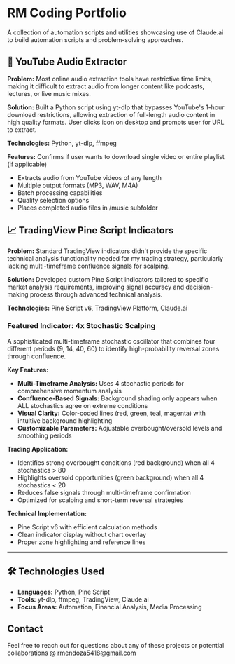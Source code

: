 # RM Coding Portfolio

A collection of automation scripts and utilities showcasing use of Claude.ai to build automation scripts and problem-solving approaches.

## 🎵 YouTube Audio Extractor

**Problem:** Most online audio extraction tools have restrictive time limits, making it difficult to extract audio from longer content like podcasts, lectures, or live music mixes.

**Solution:** Built a Python script using yt-dlp that bypasses YouTube's 1-hour download restrictions, allowing extraction of full-length audio content in high quality formats. User clicks icon on desktop and prompts user for URL to extract.

**Technologies:** Python, yt-dlp, ffmpeg

**Features:**
Confirms if user wants to download single video or entire playlist (if applicable)
- Extracts audio from YouTube videos of any length
- Multiple output formats (MP3, WAV, M4A)
- Batch processing capabilities
- Quality selection options
- Places completed audio files in /music subfolder

## 📈 TradingView Pine Script Indicators

**Problem:** Standard TradingView indicators didn't provide the specific technical analysis functionality needed for my trading strategy, particularly lacking multi-timeframe confluence signals for scalping.

**Solution:** Developed custom Pine Script indicators tailored to specific market analysis requirements, improving signal accuracy and decision-making process through advanced technical analysis.

**Technologies:** Pine Script v6, TradingView Platform, Claude.ai

### Featured Indicator: 4x Stochastic Scalping

A sophisticated multi-timeframe stochastic oscillator that combines four different periods (9, 14, 40, 60) to identify high-probability reversal zones through confluence.

**Key Features:**
- **Multi-Timeframe Analysis:** Uses 4 stochastic periods for comprehensive momentum analysis
- **Confluence-Based Signals:** Background shading only appears when ALL stochastics agree on extreme conditions
- **Visual Clarity:** Color-coded lines (red, green, teal, magenta) with intuitive background highlighting
- **Customizable Parameters:** Adjustable overbought/oversold levels and smoothing periods

**Trading Application:**
- Identifies strong overbought conditions (red background) when all 4 stochastics > 80
- Highlights oversold opportunities (green background) when all 4 stochastics < 20
- Reduces false signals through multi-timeframe confirmation
- Optimized for scalping and short-term reversal strategies

**Technical Implementation:**
- Pine Script v6 with efficient calculation methods
- Clean indicator display without chart overlay
- Proper zone highlighting and reference lines

---

## 🛠 Technologies Used
- **Languages:** Python, Pine Script
- **Tools:** yt-dlp, ffmpeg, TradingView, Claude.ai
- **Focus Areas:** Automation, Financial Analysis, Media Processing

## Contact
Feel free to reach out for questions about any of these projects or potential collaborations @ rmendoza5418@gmail.com
